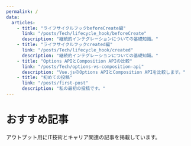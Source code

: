 ```yaml
---
permalink: /
data:
  articles:
    - title: "ライフサイクルフックbeforeCreate編"
      link: "/posts/Tech/lifecycle_hook/beforeCreate"
      description: "継続的インテグレーションについての基礎知識。"
    - title: "ライフサイクルフックcreated編"
      link: "/posts/Tech/lifecycle_hook/created"
      description: "継続的インテグレーションについての基礎知識。"
    - title: "Options APIとComposition APIの比較"
      link: "/posts/Tech/options-vs-composition-api"
      description: "Vue.jsのOptions APIとComposition APIを比較します。"
    - title: "初めての投稿"
      link: "/posts/first-post"
      description: "私の最初の投稿です。"
---
```


# おすすめ記事

アウトプット用にIT技術とキャリア関連の記事を掲載しています。

<!-- ## カテゴリ一覧

- [IT技術関連の記事はこちら](./posts/Tech/)
- [転職・副業関連はこちら](./posts/Job/) -->

<template>
  <div class="articles">
    <ArticleCard v-for="(article, index) in $frontmatter.data.articles" :key="index" :article="article" />
  </div>
</template>

<style scoped>
.articles {
  display: flex;
  flex-wrap: wrap;
  gap: 16px;
}
</style>

